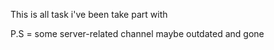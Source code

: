 This is all task i've been take part with

P.S = some server-related channel maybe outdated and gone

